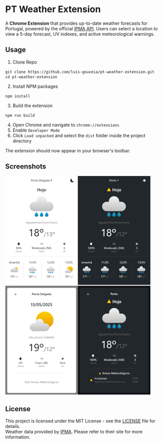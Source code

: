 # PT Weather Extension
A **Chrome Extension** that provides up-to-date weather forecasts for Portugal, powered by the official [IPMA API](https://api.ipma.pt). Users can select a location to view a 5-day forecast, UV indexes, and active meteorological warnings.

## Usage
1. Clone Repo
```
git clone https://github.com/luis-gouveia/pt-weather-extension.git
cd pt-weather-extension
```
2. Install NPM packages
```
npm install
```
3. Build the extension
```
npm run build
```
4. Open Chrome and navigate to `chrome://extensions`
5. Enable `Developer Mode`
6. Click `Load unpacked` and select the `dist` folder inside the project directory

The extension should now appear in your browser's toolbar.

## Screenshots
<img align="left" src="./screenshots/main_light.png" width="230" title="main light"/>
<img src="./screenshots/main_dark.png" width="230" title="main dark"/>
<img align="left" src="./screenshots/modal_light.png" width="230" title="modal light">
<img src="./screenshots/modal_dark.png" width="230" title="modal dark">

## License
This project is licensed under the MIT License - see the [LICENSE](LICENSE) file for details.\
Weather data provided by [IPMA](https://api.ipma.pt/). Please refer to their site for more information.
